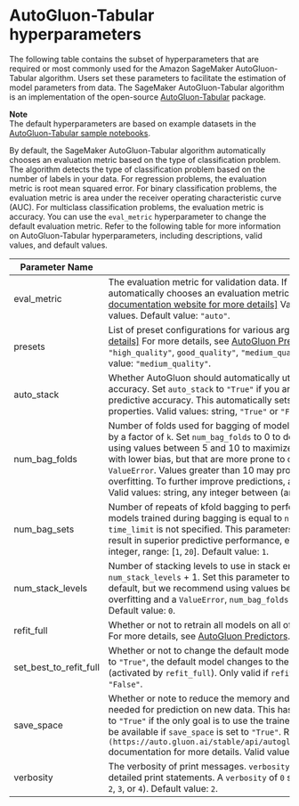 # AutoGluon\-Tabular hyperparameters<a name="autogluon-tabular-hyperparameters"></a>

The following table contains the subset of hyperparameters that are required or most commonly used for the Amazon SageMaker AutoGluon\-Tabular algorithm\. Users set these parameters to facilitate the estimation of model parameters from data\. The SageMaker AutoGluon\-Tabular algorithm is an implementation of the open\-source [AutoGluon\-Tabular](https://github.com/awslabs/autogluon) package\.

**Note**  
The default hyperparameters are based on example datasets in the [AutoGluon\-Tabular sample notebooks](autogluon-tabular.md#autogluon-tabular-sample-notebooks)\.

By default, the SageMaker AutoGluon\-Tabular algorithm automatically chooses an evaluation metric based on the type of classification problem\. The algorithm detects the type of classification problem based on the number of labels in your data\. For regression problems, the evaluation metric is root mean squared error\. For binary classification problems, the evaluation metric is area under the receiver operating characteristic curve \(AUC\)\. For multiclass classification problems, the evaluation metric is accuracy\. You can use the `eval_metric` hyperparameter to change the default evaluation metric\. Refer to the following table for more information on AutoGluon-Tabular hyperparameters, including descriptions, valid values, and default values\.


| Parameter Name | Description | 
| --- | --- | 
| eval\_metric |  The evaluation metric for validation data\. If `eval_metric` is set to the default `"auto"` value, then the algorithm automatically chooses an evaluation metric based on the type of classification problem: [\[See the AWS documentation website for more details\]](http://docs.aws.amazon.com/sagemaker/latest/dg/autogluon-tabular-hyperparameters.html) Valid values: string, refer to the [AutoGluon documentation](https://auto.gluon.ai/stable/api/autogluon.predictor.html#module-0) for valid values\. Default value: `"auto"`\.  | 
| presets |  List of preset configurations for various arguments in `fit()`\.  [\[See the AWS documentation website for more details\]](http://docs.aws.amazon.com/sagemaker/latest/dg/autogluon-tabular-hyperparameters.html) For more details, see [AutoGluon Predictors](https://auto.gluon.ai/stable/api/autogluon.predictor.html#autogluon.tabular.TabularPredictor.fit)\. Valid values: string, any of the following: \(`"best_quality"`, `"high_quality"`, `good_quality"`, `"medium_quality"`, `"optimize_for_deployment"`,` or "interpretable"`\)\. Default value: `"medium_quality"`\.  | 
| auto\_stack |  Whether AutoGluon should automatically utilize bagging and multi\-layer stack ensembling to boost predictive accuracy\. Set `auto_stack` to `"True"` if you are willing to tolerate longer training times in order to maximize predictive accuracy\. This automatically sets the `num_bag_folds` and `num_stack_levels` arguments based on dataset properties\.  Valid values: string, `"True"` or `"False"`\. Default value: `"False"`\.  | 
| num\_bag\_folds |  Number of folds used for bagging of models\. When `num_bag_folds` is equal to `k`, training time is roughly increased by a factor of `k`\. Set `num_bag_folds` to 0 to deactivate bagging\. This is disabled by default, but we recommend using values between 5 and 10 to maximize predictive performance\. Increasing `num_bag_folds` results in models with lower bias, but that are more prone to overfitting\. One is an invalid value for this parameter, and will raise a `ValueError`\. Values greater than 10 may produce diminishing returns and can even harm overall results due to overfitting\. To further improve predictions, avoid increasing `num_bag_folds` and instead increase `num_bag_sets`\. Valid values: string, any integer between \(and including\) `"0"` and `"10"`\. Default value: `"0"`\.  | 
| num\_bag\_sets |  Number of repeats of kfold bagging to perform \(values must be greater than or equal to 1\)\. The total number of models trained during bagging is equal to `num_bag_folds` \* `num_bag_sets`\. This parameter defaults to one if `time_limit` is not specified\. This parameters is disabled if `num_bag_folds` is not specified\. Values greater than one result in superior predictive performance, especially on smaller problems and with stacking enabled\.  Valid values: integer, range: \[`1`, `20`\]\. Default value: `1`\.  | 
| num\_stack\_levels |  Number of stacking levels to use in stack ensemble\. Roughly increases model training time by factor of `num_stack_levels` \+ 1\. Set this parameter to 0 to deactivate stack ensembling\. This parameter is deactivated by default, but we recommend using values between 1 and 3 to maximize predictive performance\. To prevent overfitting and a `ValueError`, `num_bag_folds` must be greater than or equal to 2\. Valid values: float, range: \[`0`, `3`\]\. Default value: `0`\.  | 
| refit\_full |  Whether or not to retrain all models on all of the data \(training and validation\) after the normal training procedure\. For more details, see [AutoGluon Predictors](https://auto.gluon.ai/stable/api/autogluon.predictor.html#autogluon.tabular.TabularPredictor.fit)\. Valid values: string, `"True"` or `"False"`\. Default value: `"False"`\.  | 
| set\_best\_to\_refit\_full |  Whether or not to change the default model that the predictor uses for prediction\. If `set_best_to_refit_full` is set to `"True"`, the default model changes to the model that exhibited the highest validation score as a result of refitting \(activated by `refit_full`\)\. Only valid if `refit_full` is set\. Valid values: string, `"True"` or `"False"`\. Default value: `"False"`\.  | 
| save\_space |  Whether or note to reduce the memory and disk size of predictor by deleting auxiliary model files that aren’t needed for prediction on new data\. This has no impact on inference accuracy\. We recommend setting `save_space` to `"True"` if the only goal is to use the trained model for prediction\. Certain advanced functionality may no longer be available if `save_space` is set to `"True"`\. Refer to the `[predictor\.save\_space\(\)](https://auto.gluon.ai/stable/api/autogluon.predictor.html#autogluon.tabular.TabularPredictor.save_space)` documentation for more details\. Valid values: string, `"True"` or `"False"`\. Default value: `"False"`\.  | 
| verbosity |  The verbosity of print messages\. `verbosity` levels range from `0` to `4`, with higher levels corresponding to more detailed print statements\. A `verbosity` of `0` suppresses warnings\.  Valid values: integer, any of the following: \(`0`, `1`, `2`, `3`, or `4`\)\. Default value: `2`\.  | 
